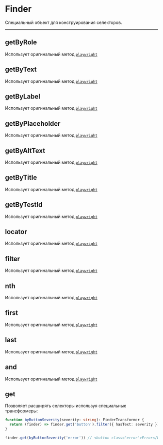 # Finder

Специальный объект для конструирования селекторов.

---

## getByRole

Использует оригинальный метод [`playwright`](https://playwright.dev/docs/api/class-locator#locator-get-by-role)

## getByText

Использует оригинальный метод [`playwright`](https://playwright.dev/docs/api/class-locator#locator-get-by-text)

## getByLabel

Использует оригинальный метод [`playwright`](https://playwright.dev/docs/api/class-locator#locator-get-by-label)

## getByPlaceholder

Использует оригинальный метод [`playwright`](https://playwright.dev/docs/api/class-locator#locator-get-by-placeholder)

## getByAltText

Использует оригинальный метод [`playwright`](https://playwright.dev/docs/api/class-locator#locator-get-by-alt-text)

## getByTitle

Использует оригинальный метод [`playwright`](https://playwright.dev/docs/api/class-locator#locator-get-by-title)

## getByTestId

Использует оригинальный метод [`playwright`](https://playwright.dev/docs/api/class-locator#locator-get-by-test-id)

## locator

Использует оригинальный метод [`playwright`](https://playwright.dev/docs/api/class-locator#locator-locator)

## filter

Использует оригинальный метод [`playwright`](https://playwright.dev/docs/api/class-locator#locator-filter)

## nth

Использует оригинальный метод [`playwright`](https://playwright.dev/docs/api/class-locator#locator-nth)

## first

Использует оригинальный метод [`playwright`](https://playwright.dev/docs/api/class-locator#locator-first)

## last

Использует оригинальный метод [`playwright`](https://playwright.dev/docs/api/class-locator#locator-last)

## and

Использует оригинальный метод [`playwright`](https://playwright.dev/docs/api/class-locator#locator-and)

## get

Позволяет расширять селекторы используя специальные трансформеры:

```ts
function byButtonSeverity(severity: string): FinderTransformer {
  return (finder) => finder.get('button').filter({ hasText: severity })
}

finder.get(byButtonSeverity('error')) // <button class="error">Error</button>
```

